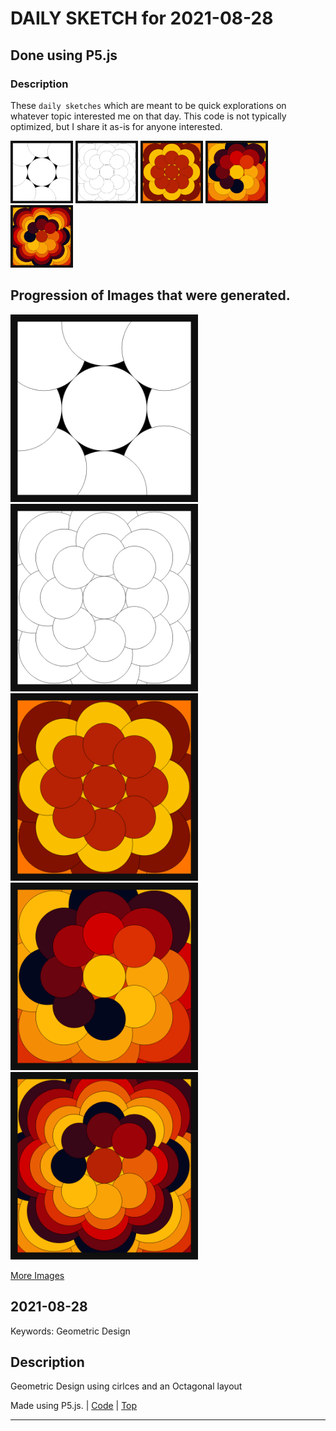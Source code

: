 # DAILY SKETCH for 2021-08-28

## Done using P5.js

### Description

These `daily sketches` which are meant to be quick explorations     on whatever topic interested me on that day. This code is not typically optimized, but I share it as-is     for anyone interested.

<img src = 'images/keep_2021-08-30-14-07-00.png' width = '100'> <img src = 'images/keep_2021-08-30-14-08-45.png' width = '100'> <img src = 'images/keep_2021-08-30-14-09-29.png' width = '100'> <img src = 'images/keep_2021-08-30-14-11-59.png' width = '100'> <img src = 'images/keep_2021-08-30-14-12-45.png' width = '100'> 

## Progression of Images that were generated.

<img src = 'images/keep_2021-08-30-14-07-00.png' width = '300'> 
<img src = 'images/keep_2021-08-30-14-08-45.png' width = '300'> 
<img src = 'images/keep_2021-08-30-14-09-29.png' width = '300'> 
<img src = 'images/keep_2021-08-30-14-11-59.png' width = '300'> 
<img src = 'images/keep_2021-08-30-14-12-45.png' width = '300'> 


[More Images](2021-08-28/images) 


 ## 2021-08-28
Keywords: Geometric Design
 

## Description 

 Geometric Design using cirlces and an Octagonal layout
 

Made using P5.js. | [Code](2021/2021-08-28/) | [Top](#daily-sketches) 

-----

